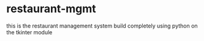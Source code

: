 # restaurant-mgmt
this is the restaurant management system build completely using python on the tkinter module
